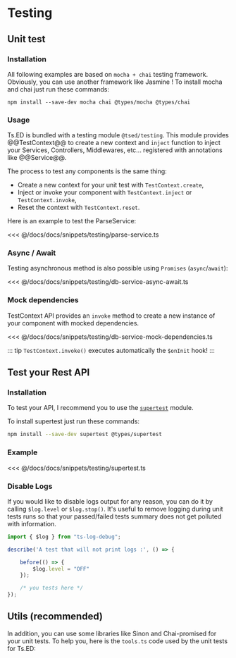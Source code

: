 # Testing

## Unit test
### Installation

All following examples are based on `mocha + chai` testing framework. Obviously, you can use another framework like Jasmine !
To install mocha and chai just run these commands:

```
npm install --save-dev mocha chai @types/mocha @types/chai
```

### Usage

Ts.ED is bundled with a testing module `@tsed/testing`.
This module provides @@TestContext@@ to create a new context and `inject` function to inject your Services, Controllers, Middlewares, etc... registered with annotations like @@Service@@.

The process to test any components is the same thing:

- Create a new context for your unit test with `TestContext.create`,
- Inject or invoke your component with `TestContext.inject` or `TestContext.invoke`,
- Reset the context with `TestContext.reset`.

Here is an example to test the ParseService:

<<< @/docs/docs/snippets/testing/parse-service.ts

### Async / Await

Testing asynchronous method is also possible using `Promises` (`async`/`await`):

<<< @/docs/docs/snippets/testing/db-service-async-await.ts

### Mock dependencies

TestContext API provides an `invoke` method to create a new instance of your component with mocked dependencies.

<<< @/docs/docs/snippets/testing/db-service-mock-dependencies.ts

::: tip
`TestContext.invoke()` executes automatically the `$onInit` hook!
:::

## Test your Rest API
### Installation

To test your API, I recommend you to use the [`supertest`](https://github.com/visionmedia/supertest) module.

To install supertest just run these commands:

```bash
npm install --save-dev supertest @types/supertest
```

### Example

<<< @/docs/docs/snippets/testing/supertest.ts

### Disable Logs

If you would like to disable logs output for any reason, you can do it by calling `$log.level` or `$log.stop()`.
It's useful to remove logging during unit tests runs so that your passed/failed tests summary does not get polluted with information.

```typescript
import { $log } from "ts-log-debug";

describe('A test that will not print logs :', () => {

    before(() => {
        $log.level = "OFF"
    });

    /* you tests here */
});
```

## Utils (recommended)

In addition, you can use some libraries like Sinon and Chai-promised for your unit tests. To help you, here is the `tools.ts` code used by the unit tests for Ts.ED:

<Gist repo="Romakita" id="a95fe9d491f453d038b5bec0cbe72e8f" filename="tools.ts"></Gist>
